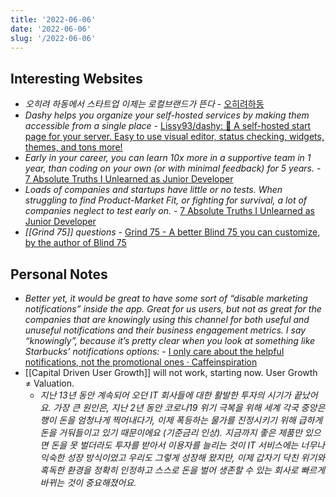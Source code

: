 ```yaml
---
title: '2022-06-06'
date: '2022-06-06'
slug: '/2022-06-06'
---
```


## Interesting Websites

- _오히려 하동에서 스타트업 이제는 로컬브랜드가 뜬다_ - [오히려하동](https://whynothadong.com/)
- _Dashy helps you organize your self-hosted services by making them accessible from a single place_ - [Lissy93/dashy: 🚀 A self-hosted start page for your server. Easy to use visual editor, status checking, widgets, themes, and tons more!](https://github.com/Lissy93/dashy)
- _Early in your career, you can learn 10x more in a supportive team in 1 year, than coding on your own \(or with minimal feedback\) for 5 years._ - [7 Absolute Truths I Unlearned as Junior Developer](https://monicalent.com/blog/2019/06/03/absolute-truths-unlearned-as-junior-developer/)
- _Loads of companies and startups have little or no tests. When struggling to find Product-Market Fit, or fighting for survival, a lot of companies neglect to test early on._ - [7 Absolute Truths I Unlearned as Junior Developer](https://monicalent.com/blog/2019/06/03/absolute-truths-unlearned-as-junior-developer/)
- _[[Grind 75]] questions_ - [Grind 75 - A better Blind 75 you can customize, by the author of Blind 75](https://www.techinterviewhandbook.org/grind75?weeks=8)

## Personal Notes

- _Better yet, it would be great to have some sort of “disable marketing notifications” inside the app. Great for us users, but not as great for the companies that are knowingly using this channel for both useful and unuseful notifications and their business engagement metrics. I say “knowingly”, because it’s pretty clear when you look at something like Starbucks’ notifications options:_ - [I only care about the helpful notifications, not the promotional ones · Caffeinspiration](https://alexanderell.is/posts/sneaking-notifications/)
- [[Capital Driven User Growth]] will not work, starting now. User Growth ≠ Valuation.
  - _지난 13년 동안 계속되어 오던 IT 회사들에 대한 활발한 투자의 시기가 끝났어요. 가장 큰 원인은, 지난 2년 동안 코로나19 위기 극복을 위해 세계 각국 중앙은행이 돈을 엄청나게 찍어내다가, 이제 폭등하는 물가를 진정시키기 위해 급하게 돈을 거둬들이고 있기 때문이에요 (기준금리 인상). 지금까지 좋은 제품만 있으면 돈을 못 벌더라도 투자를 받아서 이용자를 늘리는 것이 IT 서비스에는 너무나 익숙한 성장 방식이었고 우리도 그렇게 성장해 왔지만, 이제 갑자기 닥친 위기와 혹독한 환경을 정확히 인정하고 스스로 돈을 벌어 생존할 수 있는 회사로 빠르게 바뀌는 것이 중요해졌어요._
